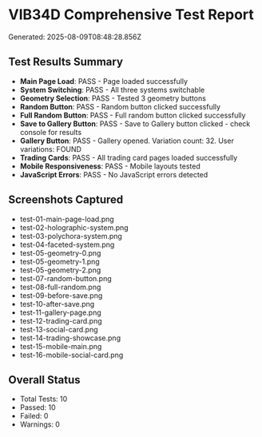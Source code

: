 
# VIB34D Comprehensive Test Report
Generated: 2025-08-09T08:48:28.856Z

## Test Results Summary
- **Main Page Load**: PASS - Page loaded successfully
- **System Switching**: PASS - All three systems switchable
- **Geometry Selection**: PASS - Tested 3 geometry buttons
- **Random Button**: PASS - Random button clicked successfully
- **Full Random Button**: PASS - Full random button clicked successfully
- **Save to Gallery Button**: PASS - Save to Gallery button clicked - check console for results
- **Gallery Button**: PASS - Gallery opened. Variation count: 32. User variations: FOUND
- **Trading Cards**: PASS - All trading card pages loaded successfully
- **Mobile Responsiveness**: PASS - Mobile layouts tested
- **JavaScript Errors**: PASS - No JavaScript errors detected

## Screenshots Captured
- test-01-main-page-load.png
- test-02-holographic-system.png
- test-03-polychora-system.png
- test-04-faceted-system.png
- test-05-geometry-0.png
- test-05-geometry-1.png
- test-05-geometry-2.png
- test-07-random-button.png
- test-08-full-random.png
- test-09-before-save.png
- test-10-after-save.png
- test-11-gallery-page.png
- test-12-trading-card.png
- test-13-social-card.png
- test-14-trading-showcase.png
- test-15-mobile-main.png
- test-16-mobile-social-card.png

## Overall Status
- Total Tests: 10
- Passed: 10
- Failed: 0
- Warnings: 0
